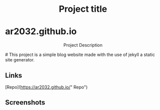 <h1 align="center">Project title</h1>

# ar2032.github.io

<p align="center">Project Description</p>
# This project is a simple blog website made with the use of jekyll a static site generator.


## Links

[Repo](https://ar2032.github.io/" Repo")

## Screenshots
